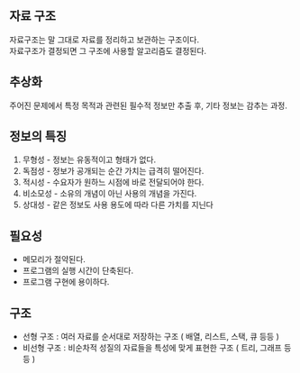 ## 자료 구조

자료구조는 말 그대로 자료를 정리하고 보관하는 구조이다.  
자료구조가 결정되면 그 구조에 사용할 알고리즘도 결정된다.

## 추상화
주어진 문제에서 특정 목적과 관련된 필수적 정보만 추출 후, 기타 정보는 감추는 과정.

## 정보의 특징
1. 무형성 - 정보는 유동적이고 형태가 없다.
2. 독점성 - 정보가 공개되는 순간 가치는 급격히 떨어진다.
3. 적시성 - 수요자가 원하느 시점에 바로 전달되어야 한다.
4. 비소모성 - 소유의 개념이 아닌 사용의 개념을 가진다.
5. 상대성 - 같은 정보도 사용 용도에 따라 다른 가치를 지닌다

## 필요성
- 메모리가 절약된다.
- 프로그램의 실행 시간이 단축된다.
- 프로그램 구현에 용이하다.

## 구조
- 선형 구조 : 여러 자료를 순서대로 저장하는 구조 ( 배열, 리스트, 스택, 큐 등등 )
- 비선형 구조 : 비순차적 성질의 자료들을 특성에 맞게 표현한 구조 ( 트리, 그래프 등등 )